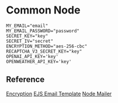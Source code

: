# Common Node

```
MY_EMAIL="email"
MY_EMAIL_PASSWORD="password"
SECRET_KEY="key"
SECRET_IV="secret"
ENCRYPTION_METHOD="aes-256-cbc"
RECAPTCHA_V3_SECRET_KEY="key"
OPENAI_API_KEY='key'
OPENWEATHER_API_KEY='key'
```

## Reference

[Encryption](https://dev.to/jobizil/encrypt-and-decrypt-data-in-nodejs-using-aes-256-cbc-2l6d)
[EJS Email Template](https://medium.com/geekculture/email-templating-with-ejs-node-sendgrid-8f98dacef572)
[Node Mailer](https://edigleyssonsilva.medium.com/how-to-send-emails-securely-using-gmail-and-nodejs-eef757525324)
